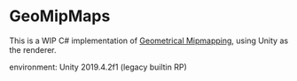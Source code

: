 # GeoMipMaps

This is a WIP C# implementation of [Geometrical Mipmapping](https://www.flipcode.com/archives/article_geomipmaps.pdf), using Unity as the renderer.

environment: Unity 2019.4.2f1 (legacy builtin RP)
